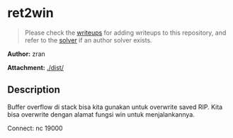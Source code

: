 # ret2win

> Please check the [writeups](./writeups/) for adding writeups to this repository, and refer to the [solver](./solver/) if an author solver exists.

**Author:** zran

**Attachment:** [./dist/](./dist/)


## Description
Buffer overflow di stack bisa kita gunakan untuk overwrite saved RIP. Kita bisa overwrite dengan alamat fungsi win untuk menjalankannya.

Connect: nc  19000